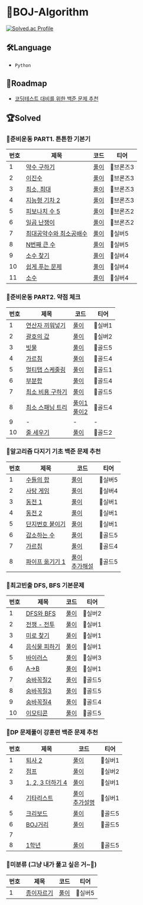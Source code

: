 
# 📁BOJ-Algorithm
[![Solved.ac Profile](http://mazassumnida.wtf/api/v2/generate_badge?boj=eunseo2000v)](https://solved.ac/eunseo2000v/)


## 🛠Language

- `Python`

## 🚕Roadmap
- [코딩테스트 대비를 위한 백준 문제 추천](https://covenant.tistory.com/224?category=727170)

## 🏆Solved

### 📌준비운동 PART1. 튼튼한 기본기
|번호|제목|코드|티어|
|------|---|---|---|
|1|[약수 구하기](https://www.acmicpc.net/problem/2501)|[풀이](https://github.com/eunseo-kim/BOJ-Algorithm/blob/main/%EC%A4%80%EB%B9%84%EC%9A%B4%EB%8F%99%20PART1.%20%ED%8A%BC%ED%8A%BC%ED%95%9C%20%EA%B8%B0%EB%B3%B8%EA%B8%B0/01_%EC%95%BD%EC%88%98%EA%B5%AC%ED%95%98%EA%B8%B0.py)|🥉브론즈3|
|2|[이진수](https://www.acmicpc.net/problem/3460)|[풀이](https://github.com/eunseo-kim/BOJ-Algorithm/blob/main/%EC%A4%80%EB%B9%84%EC%9A%B4%EB%8F%99%20PART1.%20%ED%8A%BC%ED%8A%BC%ED%95%9C%20%EA%B8%B0%EB%B3%B8%EA%B8%B0/02_%EC%9D%B4%EC%A7%84%EC%88%98.py)|🥉브론즈3|
|3|[최소, 최대](https://www.acmicpc.net/problem/10818)|[풀이](https://github.com/eunseo-kim/BOJ-Algorithm/blob/main/%EC%A4%80%EB%B9%84%EC%9A%B4%EB%8F%99%20PART1.%20%ED%8A%BC%ED%8A%BC%ED%95%9C%20%EA%B8%B0%EB%B3%B8%EA%B8%B0/03_%EC%B5%9C%EC%86%8C%2C%20%EC%B5%9C%EB%8C%80.py)|🥉브론즈3|
|4|[지능형 기차 2](https://www.acmicpc.net/problem/2460)|[풀이](https://github.com/eunseo-kim/BOJ-Algorithm/blob/main/%EC%A4%80%EB%B9%84%EC%9A%B4%EB%8F%99%20PART1.%20%ED%8A%BC%ED%8A%BC%ED%95%9C%20%EA%B8%B0%EB%B3%B8%EA%B8%B0/04_%EC%A7%80%EB%8A%A5%ED%98%95%EA%B8%B0%EC%B0%A82.py)|🥉브론즈3|
|5|[피보나치 수 5](https://www.acmicpc.net/problem/10870)|[풀이](https://github.com/eunseo-kim/BOJ-Algorithm/blob/main/%EC%A4%80%EB%B9%84%EC%9A%B4%EB%8F%99%20PART1.%20%ED%8A%BC%ED%8A%BC%ED%95%9C%20%EA%B8%B0%EB%B3%B8%EA%B8%B0/05_%ED%94%BC%EB%B3%B4%EB%82%98%EC%B9%98%EC%88%985.py)|🥉브론즈2|
|6|[일곱 난쟁이](https://www.acmicpc.net/problem/2309)|[풀이](https://github.com/eunseo-kim/BOJ-Algorithm/blob/main/%EC%A4%80%EB%B9%84%EC%9A%B4%EB%8F%99%20PART1.%20%ED%8A%BC%ED%8A%BC%ED%95%9C%20%EA%B8%B0%EB%B3%B8%EA%B8%B0/06_%EC%9D%BC%EA%B3%B1%EB%82%9C%EC%9F%81%EC%9D%B4.py)|🥉브론즈2|
|7|[최대공약수와 최소공배수](https://www.acmicpc.net/problem/2609)|[풀이](https://github.com/eunseo-kim/BOJ-Algorithm/blob/main/%EC%A4%80%EB%B9%84%EC%9A%B4%EB%8F%99%20PART1.%20%ED%8A%BC%ED%8A%BC%ED%95%9C%20%EA%B8%B0%EB%B3%B8%EA%B8%B0/07_%EC%B5%9C%EB%8C%80%EA%B3%B5%EC%95%BD%EC%88%98%EC%99%80%20%EC%B5%9C%EC%86%8C%EA%B3%B5%EB%B0%B0%EC%88%98.py)|🥈실버5|
|8|[N번째 큰 수](https://www.acmicpc.net/problem/2693)|[풀이](https://github.com/eunseo-kim/BOJ-Algorithm/blob/main/%EC%A4%80%EB%B9%84%EC%9A%B4%EB%8F%99%20PART1.%20%ED%8A%BC%ED%8A%BC%ED%95%9C%20%EA%B8%B0%EB%B3%B8%EA%B8%B0/08_N%EB%B2%88%EC%A7%B8%20%ED%81%B0%20%EC%88%98.py)|🥈실버5|
|9|[소수 찾기](https://www.acmicpc.net/problem/1978)|[풀이](https://github.com/eunseo-kim/BOJ-Algorithm/blob/main/%EC%A4%80%EB%B9%84%EC%9A%B4%EB%8F%99%20PART1.%20%ED%8A%BC%ED%8A%BC%ED%95%9C%20%EA%B8%B0%EB%B3%B8%EA%B8%B0/09_%EC%86%8C%EC%88%98%EC%B0%BE%EA%B8%B0.py)|🥈실버4|
|10|[쉽게 푸는 문제](https://www.acmicpc.net/problem/1292)|[풀이](https://github.com/eunseo-kim/BOJ-Algorithm/blob/main/%EC%A4%80%EB%B9%84%EC%9A%B4%EB%8F%99%20PART1.%20%ED%8A%BC%ED%8A%BC%ED%95%9C%20%EA%B8%B0%EB%B3%B8%EA%B8%B0/10_%EC%89%BD%EA%B2%8C%ED%91%B8%EB%8A%94%EB%AC%B8%EC%A0%9C.py)|🥈실버4|
|11|[소수](https://www.acmicpc.net/problem/2581)|[풀이](https://github.com/eunseo-kim/BOJ-Algorithm/blob/main/%EC%A4%80%EB%B9%84%EC%9A%B4%EB%8F%99%20PART1.%20%ED%8A%BC%ED%8A%BC%ED%95%9C%20%EA%B8%B0%EB%B3%B8%EA%B8%B0/10_%EC%89%BD%EA%B2%8C%ED%91%B8%EB%8A%94%EB%AC%B8%EC%A0%9C.py)|🥈실버4|

### 📌준비운동 PART2. 약점 체크
|번호|제목|코드|티어|
|------|---|---|---|
|1|[연산자 끼워넣기](https://www.acmicpc.net/problem/14888)|[풀이](https://github.com/eunseo-kim/BOJ-Algorithm/blob/main/%EC%A4%80%EB%B9%84%EC%9A%B4%EB%8F%99%20PART2.%20%EC%95%BD%EC%A0%90%20%EC%B2%B4%ED%81%AC/01_%EC%97%B0%EC%82%B0%EC%9E%90%20%EB%81%BC%EC%9B%8C%EB%84%A3%EA%B8%B0.py)|🥈실버1|
|2|[괄호의 값](https://www.acmicpc.net/problem/2504)|[풀이](https://github.com/eunseo-kim/BOJ-Algorithm/blob/main/%EC%A4%80%EB%B9%84%EC%9A%B4%EB%8F%99%20PART2.%20%EC%95%BD%EC%A0%90%20%EC%B2%B4%ED%81%AC/02_%EA%B4%84%ED%98%B8%EC%9D%98%EA%B0%92.py)|🥈실버2|
|3|[빗물](https://www.acmicpc.net/problem/14719)|[풀이](https://github.com/eunseo-kim/BOJ-Algorithm/blob/main/%EC%A4%80%EB%B9%84%EC%9A%B4%EB%8F%99%20PART2.%20%EC%95%BD%EC%A0%90%20%EC%B2%B4%ED%81%AC/03_%EB%B9%97%EB%AC%BC.py)|🥇골드5|
|4|[가르침](https://www.acmicpc.net/problem/1062)|[풀이](https://github.com/eunseo-kim/BOJ-Algorithm/blob/main/%EC%A4%80%EB%B9%84%EC%9A%B4%EB%8F%99%20PART2.%20%EC%95%BD%EC%A0%90%20%EC%B2%B4%ED%81%AC/04_%EA%B0%80%EB%A5%B4%EC%B9%A8.py)|🥇골드4|
|5|[멀티탭 스케줄링](https://www.acmicpc.net/problem/1700)|[풀이](https://github.com/eunseo-kim/BOJ-Algorithm/blob/main/%EC%A4%80%EB%B9%84%EC%9A%B4%EB%8F%99%20PART2.%20%EC%95%BD%EC%A0%90%20%EC%B2%B4%ED%81%AC/05_%EB%A9%80%ED%8B%B0%ED%83%AD%EC%8A%A4%EC%BC%80%EC%A4%84%EB%A7%81.py)|🥇골드1|
|6|[부분합](https://www.acmicpc.net/problem/1806)|[풀이](https://github.com/eunseo-kim/BOJ-Algorithm/blob/main/%EC%A4%80%EB%B9%84%EC%9A%B4%EB%8F%99%20PART2.%20%EC%95%BD%EC%A0%90%20%EC%B2%B4%ED%81%AC/06_%EB%B6%80%EB%B6%84%ED%95%A9.py)|🥇골드4|
|7|[최소 비용 구하기](https://www.acmicpc.net/problem/1916)|[풀이](https://github.com/eunseo-kim/BOJ-Algorithm/blob/main/%EC%A4%80%EB%B9%84%EC%9A%B4%EB%8F%99%20PART2.%20%EC%95%BD%EC%A0%90%20%EC%B2%B4%ED%81%AC/07_%EC%B5%9C%EC%86%8C%EB%B9%84%EC%9A%A9%EA%B5%AC%ED%95%98%EA%B8%B0.py)|🥇골드5|
|8|[최소 스패닝 트리](https://www.acmicpc.net/problem/1197)|[풀이1](https://github.com/eunseo-kim/BOJ-Algorithm/blob/main/%EC%A4%80%EB%B9%84%EC%9A%B4%EB%8F%99%20PART2.%20%EC%95%BD%EC%A0%90%20%EC%B2%B4%ED%81%AC/08_%EC%B5%9C%EC%86%8C%20%EC%8A%A4%ED%8C%A8%EB%8B%9D%20%ED%8A%B8%EB%A6%AC(Kruskal).py)<br>[풀이2](https://github.com/eunseo-kim/BOJ-Algorithm/blob/main/%EC%A4%80%EB%B9%84%EC%9A%B4%EB%8F%99%20PART2.%20%EC%95%BD%EC%A0%90%20%EC%B2%B4%ED%81%AC/08_%EC%B5%9C%EC%86%8C%20%EC%8A%A4%ED%8C%A8%EB%8B%9D%20%ED%8A%B8%EB%A6%AC(Prim).py)|🥇골드4|
|9|-|-|-|
|10|[줄 세우기](https://www.acmicpc.net/problem/2252)|[풀이](https://github.com/eunseo-kim/BOJ-Algorithm/blob/main/%EC%A4%80%EB%B9%84%EC%9A%B4%EB%8F%99%20PART2.%20%EC%95%BD%EC%A0%90%20%EC%B2%B4%ED%81%AC/10_%EC%A4%84%EC%84%B8%EC%9A%B0%EA%B8%B0.py)|🥇골드2|


### 📌알고리즘 다지기 기초 백준 문제 추천
|번호|제목|코드|티어|
|------|---|---|---|
|1|[수들의 합](https://www.acmicpc.net/problem/1789)|[풀이](https://github.com/eunseo-kim/BOJ-Algorithm/blob/main/%EC%95%8C%EA%B3%A0%EB%A6%AC%EC%A6%98%20%EB%8B%A4%EC%A7%80%EA%B8%B0%20%EA%B8%B0%EC%B4%88%20%EB%B0%B1%EC%A4%80%20%EB%AC%B8%EC%A0%9C%20%EC%B6%94%EC%B2%9C/01_%EC%88%98%EB%93%A4%EC%9D%98%ED%95%A9.py)|🥈실버5|
|2|[사탕 게임](https://www.acmicpc.net/problem/3085)|[풀이](https://github.com/eunseo-kim/BOJ-Algorithm/blob/main/%EC%95%8C%EA%B3%A0%EB%A6%AC%EC%A6%98%20%EB%8B%A4%EC%A7%80%EA%B8%B0%20%EA%B8%B0%EC%B4%88%20%EB%B0%B1%EC%A4%80%20%EB%AC%B8%EC%A0%9C%20%EC%B6%94%EC%B2%9C/02_%EC%82%AC%ED%83%95%EA%B2%8C%EC%9E%84.py)|🥈실버4|
|3|[동전 1](https://www.acmicpc.net/problem/2293)|[풀이](https://github.com/eunseo-kim/BOJ-Algorithm/blob/main/%EC%95%8C%EA%B3%A0%EB%A6%AC%EC%A6%98%20%EB%8B%A4%EC%A7%80%EA%B8%B0%20%EA%B8%B0%EC%B4%88%20%EB%B0%B1%EC%A4%80%20%EB%AC%B8%EC%A0%9C%20%EC%B6%94%EC%B2%9C/03_%EB%8F%99%EC%A0%841.py)|🥈실버1|
|4|[동전 2](https://www.acmicpc.net/problem/2293)|[풀이](https://github.com/eunseo-kim/BOJ-Algorithm/blob/main/%EC%95%8C%EA%B3%A0%EB%A6%AC%EC%A6%98%20%EB%8B%A4%EC%A7%80%EA%B8%B0%20%EA%B8%B0%EC%B4%88%20%EB%B0%B1%EC%A4%80%20%EB%AC%B8%EC%A0%9C%20%EC%B6%94%EC%B2%9C/04_%EB%8F%99%EC%A0%842.py)|🥈실버1|
|5|[단지번호 붙이기](https://www.acmicpc.net/problem/2667)|[풀이](https://github.com/eunseo-kim/BOJ-Algorithm/blob/main/%EC%95%8C%EA%B3%A0%EB%A6%AC%EC%A6%98%20%EB%8B%A4%EC%A7%80%EA%B8%B0%20%EA%B8%B0%EC%B4%88%20%EB%B0%B1%EC%A4%80%20%EB%AC%B8%EC%A0%9C%20%EC%B6%94%EC%B2%9C/05_%EB%8B%A8%EC%A7%80%EB%B2%88%ED%98%B8%EB%B6%99%EC%9D%B4%EA%B8%B0.py)|🥈실버1|
|6|[감소하는 수](https://www.acmicpc.net/problem/1038)|[풀이](https://github.com/eunseo-kim/BOJ-Algorithm/blob/main/%EC%95%8C%EA%B3%A0%EB%A6%AC%EC%A6%98%20%EB%8B%A4%EC%A7%80%EA%B8%B0%20%EA%B8%B0%EC%B4%88%20%EB%B0%B1%EC%A4%80%20%EB%AC%B8%EC%A0%9C%20%EC%B6%94%EC%B2%9C/06_%EA%B0%90%EC%86%8C%ED%95%98%EB%8A%94%EC%88%98.py)|🥇골드5|
|7|[가르침](https://www.acmicpc.net/problem/1062)|[풀이](https://github.com/eunseo-kim/BOJ-Algorithm/blob/main/%EC%95%8C%EA%B3%A0%EB%A6%AC%EC%A6%98%20%EB%8B%A4%EC%A7%80%EA%B8%B0%20%EA%B8%B0%EC%B4%88%20%EB%B0%B1%EC%A4%80%20%EB%AC%B8%EC%A0%9C%20%EC%B6%94%EC%B2%9C/07_%EA%B0%80%EB%A5%B4%EC%B9%A8.py)|🥇골드4|
|8|[파이프 옮기기 1](https://www.acmicpc.net/problem/17070)|[풀이](https://github.com/eunseo-kim/BOJ-Algorithm/blob/main/%EC%95%8C%EA%B3%A0%EB%A6%AC%EC%A6%98%20%EB%8B%A4%EC%A7%80%EA%B8%B0%20%EA%B8%B0%EC%B4%88%20%EB%B0%B1%EC%A4%80%20%EB%AC%B8%EC%A0%9C%20%EC%B6%94%EC%B2%9C/08_%ED%8C%8C%EC%9D%B4%ED%94%84%20%EC%98%AE%EA%B8%B0%EA%B8%B0%201.py)<br>[추가해설](https://github.com/eunseo-kim/BOJ-Algorithm/blob/main/%EC%95%8C%EA%B3%A0%EB%A6%AC%EC%A6%98%20%EB%8B%A4%EC%A7%80%EA%B8%B0%20%EA%B8%B0%EC%B4%88%20%EB%B0%B1%EC%A4%80%20%EB%AC%B8%EC%A0%9C%20%EC%B6%94%EC%B2%9C/08_%ED%8C%8C%EC%9D%B4%ED%94%84%20%EC%98%AE%EA%B8%B0%EA%B8%B0%201%20%ED%92%80%EC%9D%B4%EB%B0%A9%EB%B2%95.md)|🥇골드5|

### 📌최고빈출 DFS, BFS 기본문제
|번호|제목|코드|티어|
|------|---|---|---|
|1|[DFS와 BFS](https://www.acmicpc.net/problem/1260)|[풀이](https://github.com/eunseo-kim/BOJ-Algorithm/blob/main/%EC%B5%9C%EA%B3%A0%EB%B9%88%EC%B6%9C%20DFS%2C%20BFS%20%EA%B8%B0%EB%B3%B8%EB%AC%B8%EC%A0%9C/01_DFS%EC%99%80%20BFS.py)|🥈실버2|
|2|[전쟁 - 전투](https://www.acmicpc.net/problem/1303)|[풀이](https://github.com/eunseo-kim/BOJ-Algorithm/blob/main/%EC%B5%9C%EA%B3%A0%EB%B9%88%EC%B6%9C%20DFS%2C%20BFS%20%EA%B8%B0%EB%B3%B8%EB%AC%B8%EC%A0%9C/02_%EC%A0%84%EC%9F%81%20-%20%EC%A0%84%ED%88%AC.py)|🥈실버1|
|3|[미로 찾기](https://www.acmicpc.net/problem/2178)|[풀이](https://github.com/eunseo-kim/BOJ-Algorithm/blob/main/%EC%B5%9C%EA%B3%A0%EB%B9%88%EC%B6%9C%20DFS%2C%20BFS%20%EA%B8%B0%EB%B3%B8%EB%AC%B8%EC%A0%9C/03_%EB%AF%B8%EB%A1%9C%EC%B0%BE%EA%B8%B0.py)|🥈실버1|
|4|[음식물 피하기](https://www.acmicpc.net/problem/1743)|[풀이](https://github.com/eunseo-kim/BOJ-Algorithm/blob/main/%EC%B5%9C%EA%B3%A0%EB%B9%88%EC%B6%9C%20DFS%2C%20BFS%20%EA%B8%B0%EB%B3%B8%EB%AC%B8%EC%A0%9C/04_%EC%9D%8C%EC%8B%9D%EB%AC%BC%ED%94%BC%ED%95%98%EA%B8%B0.py)|🥈실버1|
|5|[바이러스](https://www.acmicpc.net/problem/2606)|[풀이](https://github.com/eunseo-kim/BOJ-Algorithm/blob/main/%EC%B5%9C%EA%B3%A0%EB%B9%88%EC%B6%9C%20DFS%2C%20BFS%20%EA%B8%B0%EB%B3%B8%EB%AC%B8%EC%A0%9C/05_%EB%B0%94%EC%9D%B4%EB%9F%AC%EC%8A%A4.py)|🥈실버3|
|6|[A→B](https://www.acmicpc.net/problem/16953)|[풀이](https://github.com/eunseo-kim/BOJ-Algorithm/blob/main/%EC%B5%9C%EA%B3%A0%EB%B9%88%EC%B6%9C%20DFS%2C%20BFS%20%EA%B8%B0%EB%B3%B8%EB%AC%B8%EC%A0%9C/06_A%E2%86%92B.py)|🥈실버1|
|7|[숨바꼭질2](https://www.acmicpc.net/problem/12851)|[풀이](https://github.com/eunseo-kim/BOJ-Algorithm/blob/main/%EC%B5%9C%EA%B3%A0%EB%B9%88%EC%B6%9C%20DFS%2C%20BFS%20%EA%B8%B0%EB%B3%B8%EB%AC%B8%EC%A0%9C/07_%EC%88%A8%EB%B0%94%EA%BC%AD%EC%A7%882.py)|🥇골드5|
|8|[숨바꼭질3](https://www.acmicpc.net/problem/13549)|[풀이](https://github.com/eunseo-kim/BOJ-Algorithm/blob/main/%EC%B5%9C%EA%B3%A0%EB%B9%88%EC%B6%9C%20DFS%2C%20BFS%20%EA%B8%B0%EB%B3%B8%EB%AC%B8%EC%A0%9C/08_%EC%88%A8%EB%B0%94%EA%BC%AD%EC%A7%883.py)|🥇골드5|
|9|[숨바꼭질4](https://www.acmicpc.net/problem/13913)|[풀이](https://github.com/eunseo-kim/BOJ-Algorithm/blob/main/%EC%B5%9C%EA%B3%A0%EB%B9%88%EC%B6%9C%20DFS%2C%20BFS%20%EA%B8%B0%EB%B3%B8%EB%AC%B8%EC%A0%9C/09_%EC%88%A8%EB%B0%94%EA%BC%AD%EC%A7%884.py)|🥇골드4|
|10|[이모티콘](https://www.acmicpc.net/problem/14226)|[풀이](https://github.com/eunseo-kim/BOJ-Algorithm/blob/main/%EC%B5%9C%EA%B3%A0%EB%B9%88%EC%B6%9C%20DFS%2C%20BFS%20%EA%B8%B0%EB%B3%B8%EB%AC%B8%EC%A0%9C/10_%EC%9D%B4%EB%AA%A8%ED%8B%B0%EC%BD%98.py)|🥇골드5|


### 📌DP 문제풀이 강훈련 백준 문제 추천
|번호|제목|코드|티어|
|------|---|---|---|
|1|[퇴사 2](https://www.acmicpc.net/problem/15486)|[풀이](https://github.com/eunseo-kim/BOJ-Algorithm/blob/main/DP%20%EB%AC%B8%EC%A0%9C%ED%92%80%EC%9D%B4%20%EA%B0%95%ED%9B%88%EB%A0%A8%20%EB%B0%B1%EC%A4%80%20%EB%AC%B8%EC%A0%9C%20%EC%B6%94%EC%B2%9C/01_%ED%87%B4%EC%82%AC2.py)|🥈실버1|
|2|[점프](https://www.acmicpc.net/problem/1890)|[풀이](https://github.com/eunseo-kim/BOJ-Algorithm/blob/main/DP%20%EB%AC%B8%EC%A0%9C%ED%92%80%EC%9D%B4%20%EA%B0%95%ED%9B%88%EB%A0%A8%20%EB%B0%B1%EC%A4%80%20%EB%AC%B8%EC%A0%9C%20%EC%B6%94%EC%B2%9C/02_%EC%A0%90%ED%94%84.py)|🥈실버2|
|3|[1, 2, 3 더하기 4](https://www.acmicpc.net/problem/15989)|[풀이](https://github.com/eunseo-kim/BOJ-Algorithm/blob/main/DP%20%EB%AC%B8%EC%A0%9C%ED%92%80%EC%9D%B4%20%EA%B0%95%ED%9B%88%EB%A0%A8%20%EB%B0%B1%EC%A4%80%20%EB%AC%B8%EC%A0%9C%20%EC%B6%94%EC%B2%9C/03_1%2C%202%2C%203%20%EB%8D%94%ED%95%98%EA%B8%B0%204.py)|🥈실버1|
|4|[기타리스트](https://www.acmicpc.net/problem/1495)|[풀이](https://github.com/eunseo-kim/BOJ-Algorithm/blob/main/DP%20%EB%AC%B8%EC%A0%9C%ED%92%80%EC%9D%B4%20%EA%B0%95%ED%9B%88%EB%A0%A8%20%EB%B0%B1%EC%A4%80%20%EB%AC%B8%EC%A0%9C%20%EC%B6%94%EC%B2%9C/04_%EA%B8%B0%ED%83%80%EB%A6%AC%EC%8A%A4%ED%8A%B8.py)<br>[추가설명](https://github.com/eunseo-kim/BOJ-Algorithm/blob/main/DP%20%EB%AC%B8%EC%A0%9C%ED%92%80%EC%9D%B4%20%EA%B0%95%ED%9B%88%EB%A0%A8%20%EB%B0%B1%EC%A4%80%20%EB%AC%B8%EC%A0%9C%20%EC%B6%94%EC%B2%9C/04_%EA%B8%B0%ED%83%80%EB%A6%AC%EC%8A%A4%ED%8A%B8%20%ED%92%80%EC%9D%B4.md)|🥈실버1|
|5|[크리보드](https://www.acmicpc.net/problem/11058)|[풀이](https://github.com/eunseo-kim/BOJ-Algorithm/blob/main/DP%20%EB%AC%B8%EC%A0%9C%ED%92%80%EC%9D%B4%20%EA%B0%95%ED%9B%88%EB%A0%A8%20%EB%B0%B1%EC%A4%80%20%EB%AC%B8%EC%A0%9C%20%EC%B6%94%EC%B2%9C/05_%ED%81%AC%EB%A6%AC%EB%B3%B4%EB%93%9C.py)|🥇골드5|
|6|[BOJ거리](https://www.acmicpc.net/problem/12026)|[풀이](https://github.com/eunseo-kim/BOJ-Algorithm/blob/main/DP%20%EB%AC%B8%EC%A0%9C%ED%92%80%EC%9D%B4%20%EA%B0%95%ED%9B%88%EB%A0%A8%20%EB%B0%B1%EC%A4%80%20%EB%AC%B8%EC%A0%9C%20%EC%B6%94%EC%B2%9C/06_BOJ%EA%B1%B0%EB%A6%AC.py)|🥇골드5|
|7| |||
|8|[1학년](https://www.acmicpc.net/problem/5557)|[풀이](https://github.com/eunseo-kim/BOJ-Algorithm/blob/main/DP%20%EB%AC%B8%EC%A0%9C%ED%92%80%EC%9D%B4%20%EA%B0%95%ED%9B%88%EB%A0%A8%20%EB%B0%B1%EC%A4%80%20%EB%AC%B8%EC%A0%9C%20%EC%B6%94%EC%B2%9C/08_1%ED%95%99%EB%85%84.py)|🥇골드5|


### 📌미분류 (그냥 내가 풀고 싶은 거~🤭)
|번호|제목|코드|티어|
|------|---|---|---|
|1|[종이자르기](https://www.acmicpc.net/problem/2628)|[풀이](https://github.com/eunseo-kim/BOJ-Algorithm/blob/main/%EB%AF%B8%EB%B6%84%EB%A5%98/01_%EC%A2%85%EC%9D%B4%EC%9E%90%EB%A5%B4%EA%B8%B0.py)|🥈실버5|
